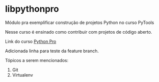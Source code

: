 # libpythonpro
Módulo pra exemplificar construção de projetos Python no curso PyTools

Nesse curso é ensinado como contribuir com projetos de código aberto.

Link do curso [Python Pro](https://plataforma.dev.pro.br/)

Adicionada linha para teste da feature branch.

Tópicos a serem mencionados:
 1. Git
 2. Virtualenv